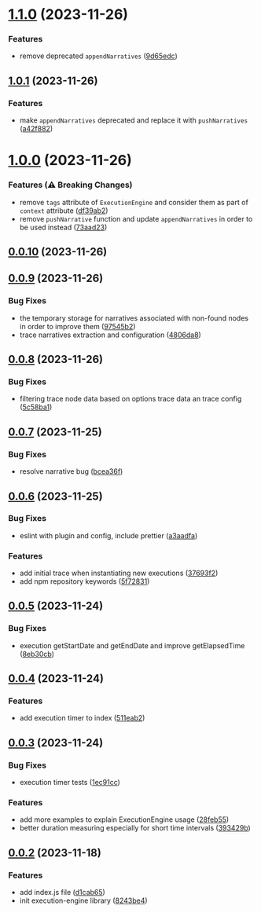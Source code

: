 # [1.1.0](https://github.com/tabkram/execution-engine/compare/v1.0.1...v1.1.0) (2023-11-26)


### Features

* remove deprecated `appendNarratives` ([9d65edc](https://github.com/tabkram/execution-engine/commit/9d65edc654768dc42d5169f6bd5fd270369a0eff))



## [1.0.1](https://github.com/tabkram/execution-engine/compare/v1.0.0...v1.0.1) (2023-11-26)


### Features

* make `appendNarratives` deprecated and replace it with `pushNarratives` ([a42f882](https://github.com/tabkram/execution-engine/commit/a42f882320baa059eca81c9ece2ec8f9a5aff568))



# [1.0.0](https://github.com/tabkram/execution-engine/compare/v0.0.10...v1.0.0) (2023-11-26)


### Features (⚠️ Breaking Changes)

* remove `tags` attribute of `ExecutionEngine` and consider them as part of `context` attribute ([df39ab2](https://github.com/tabkram/execution-engine/commit/df39ab2be6d929308b8f4e34ad98c8924929097f))
* remove `pushNarrative` function and update `appendNarratives` in order to be used instead  ([73aad23](https://github.com/tabkram/execution-engine/commit/73aad234b8219c69f3ec6008fc3d73be2255648d))



## [0.0.10](https://github.com/tabkram/execution-engine/compare/v0.0.9...v0.0.10) (2023-11-26)



## [0.0.9](https://github.com/tabkram/execution-engine/compare/v0.0.8...v0.0.9) (2023-11-26)


### Bug Fixes

* the temporary storage for narratives associated with non-found nodes in order to improve them ([97545b2](https://github.com/tabkram/execution-engine/commit/97545b28bb609722c232bf231328a113b2ffe1f8))
* trace narratives extraction and configuration ([4806da8](https://github.com/tabkram/execution-engine/commit/4806da8df051603fef62602cdd909f4acce034dc))



## [0.0.8](https://github.com/tabkram/execution-engine/compare/v0.0.7...v0.0.8) (2023-11-26)


### Bug Fixes

* filtering trace node data based on options trace data an trace config ([5c58ba1](https://github.com/tabkram/execution-engine/commit/5c58ba1dc8cf08f6bdb8aada38ea6101068eb96e))



## [0.0.7](https://github.com/tabkram/execution-engine/compare/v0.0.6...v0.0.7) (2023-11-25)


### Bug Fixes

* resolve narrative bug ([bcea36f](https://github.com/tabkram/execution-engine/commit/bcea36faf6da728512f0753e7e944828d4aad3c5))



## [0.0.6](https://github.com/tabkram/execution-engine/compare/v0.0.5...v0.0.6) (2023-11-25)


### Bug Fixes

* eslint with plugin and config, include prettier ([a3aadfa](https://github.com/tabkram/execution-engine/commit/a3aadfa7908830339d7833808f156accac2102f9))


### Features

* add initial trace when instantiating new executions ([37693f2](https://github.com/tabkram/execution-engine/commit/37693f251e5f6f10608e8bec83a04792826f9bf1))
* add npm repository keywords ([5f72831](https://github.com/tabkram/execution-engine/commit/5f7283198a94a79f1e779f800c73cb04cd766964))



## [0.0.5](https://github.com/tabkram/execution-engine/compare/v0.0.4...v0.0.5) (2023-11-24)


### Bug Fixes

* execution getStartDate and getEndDate and improve getElapsedTime ([8eb30cb](https://github.com/tabkram/execution-engine/commit/8eb30cb2306e737cdb54b671be47011459e0a575))



## [0.0.4](https://github.com/tabkram/execution-engine/compare/v0.0.3...v0.0.4) (2023-11-24)


### Features

* add execution timer to index ([511eab2](https://github.com/tabkram/execution-engine/commit/511eab242e1fc98669c54075440def88b8535f34))



## [0.0.3](https://github.com/tabkram/execution-engine/compare/v0.0.2...v0.0.3) (2023-11-24)


### Bug Fixes

* execution timer tests ([1ec91cc](https://github.com/tabkram/execution-engine/commit/1ec91cc33bf8f39890b26988ce1657f5d3b85183))


### Features

* add more examples to explain ExecutionEngine usage ([28feb55](https://github.com/tabkram/execution-engine/commit/28feb558c4b5a96b17a4af156c2fb641478055d8))
* better duration measuring especially for short time intervals ([393429b](https://github.com/tabkram/execution-engine/commit/393429bcf156171d96a20cbd43057ba96c3faa55))



## [0.0.2](https://github.com/tabkram/execution-engine/compare/8243be45fd13a0fbb968c18bf9401b7ea657cf8e...v0.0.2) (2023-11-18)


### Features

* add index.js file ([d1cab65](https://github.com/tabkram/execution-engine/commit/d1cab65af368fe6fc1fc085a8a60e5c7e59974a7))
* init execution-engine library ([8243be4](https://github.com/tabkram/execution-engine/commit/8243be45fd13a0fbb968c18bf9401b7ea657cf8e))



